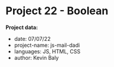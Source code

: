 # Project 22 - Boolean

**Project data:**

* date: 07/07/22
* project-name: js-mail-dadi
* languages: JS, HTML, CSS
* author: Kevin Baly